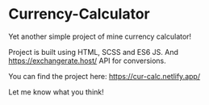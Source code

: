 # Currency-Calculator
Yet another simple project of mine currency calculator!

Project is built using HTML, SCSS and ES6 JS. And https://exchangerate.host/ API for conversions.

You can find the project here: https://cur-calc.netlify.app/

Let me know what you think!
